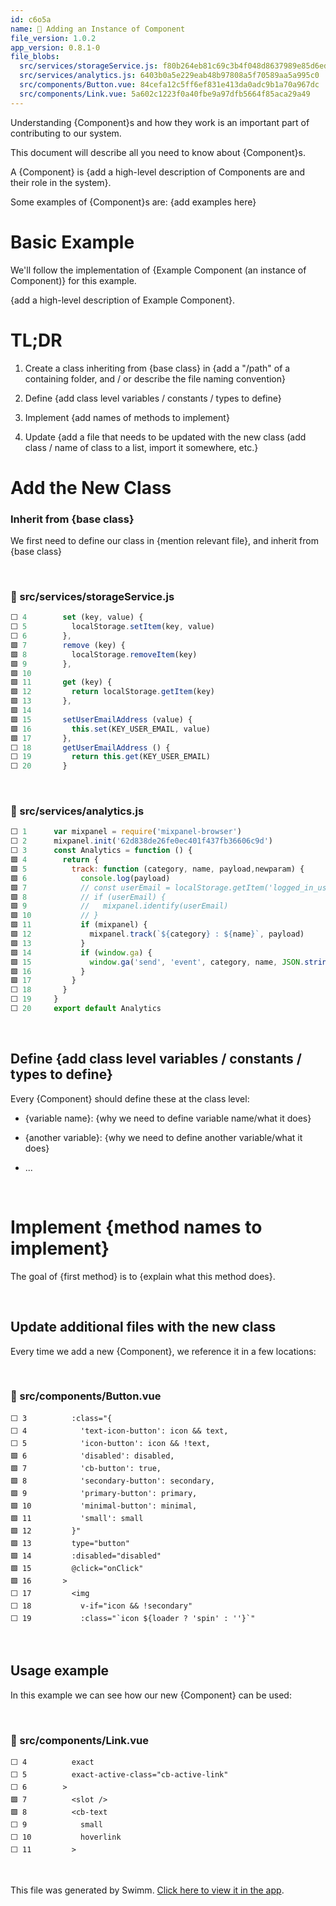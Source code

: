 ```yaml
---
id: c6o5a
name: 🔘 Adding an Instance of Component
file_version: 1.0.2
app_version: 0.8.1-0
file_blobs:
  src/services/storageService.js: f80b264eb81c69c3b4f048d8637989e85d6ed9ce
  src/services/analytics.js: 6403b0a5e229eab48b97808a5f70589aa5a995c0
  src/components/Button.vue: 84cefa12c5ff6ef831e413da0adc9b1a70a967dc
  src/components/Link.vue: 5a602c1223f0a40fbe9a97dfb5664f85aca29a49
---
```


Understanding {Component}s and how they work is an important part of contributing to our system.

This document will describe all you need to know about {Component}s.

A {Component} is {add a high-level description of Components are and their role in the system}.

Some examples of {Component}s are: {add examples here}

# Basic Example

We'll follow the implementation of {Example Component (an instance of Component)} for this example.

{add a high-level description of Example Component}.

# TL;DR

1.  Create a class inheriting from {base class} in {add a "/path" of a containing folder, and / or describe the file naming convention}
    
2.  Define {add class level variables / constants / types to define}
    
3.  Implement {add names of methods to implement}
    
4.  Update {add a file that needs to be updated with the new class (add class / name of class to a list, import it somewhere, etc.}
    

# Add the New Class

### Inherit from {base class}

We first need to define our class in {mention relevant file}, and inherit from {base class}

<br/>

<!-- NOTE-swimm-snippet: the lines below link your snippet to Swimm -->
### 📄 src/services/storageService.js
```javascript
⬜ 4        set (key, value) {
⬜ 5          localStorage.setItem(key, value)
⬜ 6        },
🟩 7        remove (key) {
🟩 8          localStorage.removeItem(key)
🟩 9        },
🟩 10     
🟩 11       get (key) {
🟩 12         return localStorage.getItem(key)
🟩 13       },
🟩 14     
🟩 15       setUserEmailAddress (value) {
🟩 16         this.set(KEY_USER_EMAIL, value)
🟩 17       },
⬜ 18       getUserEmailAddress () {
⬜ 19         return this.get(KEY_USER_EMAIL)
⬜ 20       }
```

<br/>

<!-- NOTE-swimm-snippet: the lines below link your snippet to Swimm -->
### 📄 src/services/analytics.js
```javascript
⬜ 1      var mixpanel = require('mixpanel-browser')
⬜ 2      mixpanel.init('62d838de26fe0ec401f437fb36606c9d')
⬜ 3      const Analytics = function () {
🟩 4        return {
🟩 5          track: function (category, name, payload,newparam) {
🟩 6            console.log(payload)
🟩 7            // const userEmail = localStorage.getItem('logged_in_user_email') || localStorage.getItem('currentUserEmail')
🟩 8            // if (userEmail) {
🟩 9            //   mixpanel.identify(userEmail)
🟩 10           // }
🟩 11           if (mixpanel) {
🟩 12             mixpanel.track(`${category} : ${name}`, payload)
🟩 13           }
🟩 14           if (window.ga) {
🟩 15             window.ga('send', 'event', category, name, JSON.stringify(payload))
🟩 16           }
🟩 17         }
⬜ 18       }
⬜ 19     }
⬜ 20     export default Analytics
```

<br/>

## Define {add class level variables / constants / types to define}

Every {Component} should define these at the class level:

*   {variable name}: {why we need to define variable name/what it does}

*   {another variable}: {why we need to define another variable/what it does}

*   ...

<br/>

# Implement {method names to implement}

The goal of {first method} is to {explain what this method does}.

<br/>

## **Update additional files with the new class**

Every time we add a new {Component}, we reference it in a few locations:

<br/>

<!-- NOTE-swimm-snippet: the lines below link your snippet to Swimm -->
### 📄 src/components/Button.vue
```vue
⬜ 3          :class="{
⬜ 4            'text-icon-button': icon && text,
⬜ 5            'icon-button': icon && !text,
🟩 6            'disabled': disabled,
🟩 7            'cb-button': true,
🟩 8            'secondary-button': secondary,
🟩 9            'primary-button': primary,
🟩 10           'minimal-button': minimal,
🟩 11           'small': small
🟩 12         }"
🟩 13         type="button"
🟩 14         :disabled="disabled"
🟩 15         @click="onClick"
🟩 16       >
⬜ 17         <img
⬜ 18           v-if="icon && !secondary"
⬜ 19           :class="`icon ${loader ? 'spin' : ''}`"
```

<br/>

## Usage example

In this example we can see how our new {Component} can be used:

<br/>

<!-- NOTE-swimm-snippet: the lines below link your snippet to Swimm -->
### 📄 src/components/Link.vue
```vue
⬜ 4          exact
⬜ 5          exact-active-class="cb-active-link"
⬜ 6        >
🟩 7          <slot />
🟩 8          <cb-text
⬜ 9            small
⬜ 10           hoverlink
⬜ 11         >
```

<br/>

This file was generated by Swimm. [Click here to view it in the app](https://swimm-web-app.web.app/repos/Z2l0aHViJTNBJTNBdGVzdC1wcm9qZWN0JTNBJTNBbmFkYXYtc3dpbW0=/docs/c6o5a).